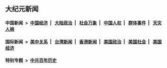 ## 大纪元新闻

#### 中国新闻 &nbsp;>&nbsp; [中国经济](indexes/ncid283/README.md?09151245) &nbsp;| &nbsp; [大陆政治](indexes/ncid277/README.md?09151245) &nbsp;| &nbsp; [社会万象](indexes/ncid282/README.md?09151245) &nbsp;| &nbsp; [中国人权](indexes/ncid278/README.md?09151245) &nbsp;| &nbsp; [群体事件](indexes/ncid279/README.md?09151245) &nbsp;| &nbsp; [天灾人祸](indexes/ncid280/README.md?09151245)

#### 国际新闻 &nbsp;>&nbsp; [美中关系](indexes/nf1412576/README.md?09151245) &nbsp;| &nbsp; [台湾新闻](indexes/ncid1349361/README.md?09151245) &nbsp;| &nbsp; [香港新闻](indexes/ncid1349362/README.md?09151245) &nbsp;| &nbsp; [美国政治](indexes/ncid1078159/README.md?09151245) &nbsp;| &nbsp; [美国社会](indexes/ncid1078160/README.md?09151245) &nbsp;| &nbsp; [美国经济](indexes/ncid1078158/README.md?09151245)

#### 特别专题 &nbsp;>&nbsp; [中共百年历史](https://github.com/epoch-news/epoch-special/blob/master/README.md?09151245)  
